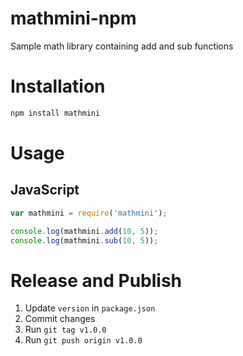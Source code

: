 # mathmini-npm
Sample math library containing add and sub functions

# Installation
```bash
npm install mathmini
```

# Usage
## JavaScript
```js
var mathmini = require('mathmini');

console.log(mathmini.add(10, 5));
console.log(mathmini.sub(10, 5));
```

# Release and Publish
1. Update `version` in `package.json`
2. Commit changes
3. Run `git tag v1.0.0`
4. Run `git push origin v1.0.0`

